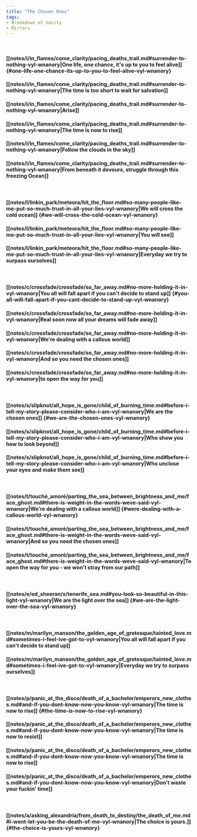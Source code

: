 ```yaml
---
title: "The Chosen Ones"
tags:
- Breakdown of Sanity
- Mirrors
---
```

&nbsp;
#### [[notes/i/in_flames/come_clarity/pacing_deaths_trail.md#surrender-to-nothing-vyl-wnanory|One life, one chance, it's up to you to feel alive]] {#one-life-one-chance-its-up-to-you-to-feel-alive-vyl-wnanory}
#### [[notes/i/in_flames/come_clarity/pacing_deaths_trail.md#surrender-to-nothing-vyl-wnanory|The time is too short to wait for salvation]]
#### [[notes/i/in_flames/come_clarity/pacing_deaths_trail.md#surrender-to-nothing-vyl-wnanory|Arise]]
#### [[notes/i/in_flames/come_clarity/pacing_deaths_trail.md#surrender-to-nothing-vyl-wnanory|The time is now to rise]]
#### [[notes/i/in_flames/come_clarity/pacing_deaths_trail.md#surrender-to-nothing-vyl-wnanory|Follow the clouds in the sky]]
#### [[notes/i/in_flames/come_clarity/pacing_deaths_trail.md#surrender-to-nothing-vyl-wnanory|From beneath it devours, struggle through this freezing Ocean]]
&nbsp;
#### [[notes/l/linkin_park/meteora/hit_the_floor.md#so-many-people-like-me-put-so-much-trust-in-all-your-lies-vyl-wnanory|We will cross the cold ocean]] {#we-will-cross-the-cold-ocean-vyl-wnanory}
#### [[notes/l/linkin_park/meteora/hit_the_floor.md#so-many-people-like-me-put-so-much-trust-in-all-your-lies-vyl-wnanory|You will see]]
#### [[notes/l/linkin_park/meteora/hit_the_floor.md#so-many-people-like-me-put-so-much-trust-in-all-your-lies-vyl-wnanory|Everyday we try to surpass ourselves]]
&nbsp;
#### [[notes/c/crossfade/crossfade/so_far_away.md#no-more-holding-it-in-vyl-wnanory|You all will fall apart if you can't decide to stand up]] {#you-all-will-fall-apart-if-you-cant-decide-to-stand-up-vyl-wnanory}
#### [[notes/c/crossfade/crossfade/so_far_away.md#no-more-holding-it-in-vyl-wnanory|Real soon now all your dreams will fade away]]
#### [[notes/c/crossfade/crossfade/so_far_away.md#no-more-holding-it-in-vyl-wnanory|We're dealing with a callous world]]
#### [[notes/c/crossfade/crossfade/so_far_away.md#no-more-holding-it-in-vyl-wnanory|And so you need the chosen ones]]
#### [[notes/c/crossfade/crossfade/so_far_away.md#no-more-holding-it-in-vyl-wnanory|to open the way for you]]
&nbsp;
#### [[notes/s/slipknot/all_hope_is_gone/child_of_burning_time.md#before-i-tell-my-story-please-consider-who-i-am-vyl-wnanory|We are the chosen ones]] {#we-are-the-chosen-ones-vyl-wnanory}
#### [[notes/s/slipknot/all_hope_is_gone/child_of_burning_time.md#before-i-tell-my-story-please-consider-who-i-am-vyl-wnanory|Who show you how to look beyond]]
#### [[notes/s/slipknot/all_hope_is_gone/child_of_burning_time.md#before-i-tell-my-story-please-consider-who-i-am-vyl-wnanory|Who unclose your eyes and make them see]]
&nbsp;
#### [[notes/t/touché_amoré/parting_the_sea_between_brightness_and_me/face_ghost.md#there-is-weight-in-the-words-weve-said-vyl-wnanory|We're dealing with a callous world]] {#were-dealing-with-a-callous-world-vyl-wnanory}
#### [[notes/t/touché_amoré/parting_the_sea_between_brightness_and_me/face_ghost.md#there-is-weight-in-the-words-weve-said-vyl-wnanory|And so you need the chosen ones]]
#### [[notes/t/touché_amoré/parting_the_sea_between_brightness_and_me/face_ghost.md#there-is-weight-in-the-words-weve-said-vyl-wnanory|To open the way for you - we won't stray from our path]]
&nbsp;
#### [[notes/e/ed_sheeran/x/tenerife_sea.md#you-look-so-beautiful-in-this-light-vyl-wnanory|We are the light over the sea]] {#we-are-the-light-over-the-sea-vyl-wnanory}
&nbsp;
#### [[notes/m/marilyn_manson/the_golden_age_of_grotesque/tainted_love.md#sometimes-i-feel-ive-got-to-vyl-wnanory|You all will fall apart if you can't decide to stand up]]
#### [[notes/m/marilyn_manson/the_golden_age_of_grotesque/tainted_love.md#sometimes-i-feel-ive-got-to-vyl-wnanory|Everyday we try to surpass ourselves]]
&nbsp;
#### [[notes/p/panic_at_the_disco/death_of_a_bachelor/emperors_new_clothes.md#and-if-you-dont-know-now-you-know-vyl-wnanory|The time is now to rise]] {#the-time-is-now-to-rise-vyl-wnanory}
#### [[notes/p/panic_at_the_disco/death_of_a_bachelor/emperors_new_clothes.md#and-if-you-dont-know-now-you-know-vyl-wnanory|The time is now to resist]]
#### [[notes/p/panic_at_the_disco/death_of_a_bachelor/emperors_new_clothes.md#and-if-you-dont-know-now-you-know-vyl-wnanory|The time is now to rise]]
#### [[notes/p/panic_at_the_disco/death_of_a_bachelor/emperors_new_clothes.md#and-if-you-dont-know-now-you-know-vyl-wnanory|Don't waste your fuckin' time]]
&nbsp;
#### [[notes/a/asking_alexandria/from_death_to_destiny/the_death_of_me.md#i-wont-let-you-be-the-death-of-me-vyl-wnanory|The choice is yours.]] {#the-choice-is-yours-vyl-wnanory}
